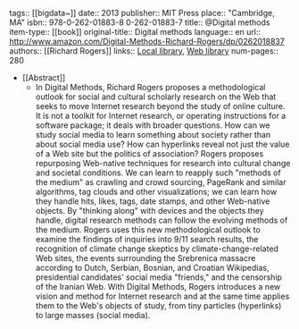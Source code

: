 tags:: [[bigdata~]]
date:: 2013
publisher:: MIT Press
place:: "Cambridge, MA"
isbn:: 978-0-262-01883-8 0-262-01883-7
title:: @Digital methods
item-type:: [[book]]
original-title:: Digital methods
language:: en
url:: http://www.amazon.com/Digital-Methods-Richard-Rogers/dp/0262018837
authors:: [[Richard Rogers]]
links:: [Local library](zotero://select/groups/2386895/items/SZJBQXYU), [Web library](https://www.zotero.org/groups/2386895/items/SZJBQXYU)
num-pages:: 280

- [[Abstract]]
	- In Digital Methods, Richard Rogers proposes a methodological outlook for social and cultural scholarly research on the Web that seeks to move Internet research beyond the study of online culture. It is not a toolkit for Internet research, or operating instructions for a software package; it deals with broader questions. How can we study social media to learn something about society rather than about social media use? How can hyperlinks reveal not just the value of a Web site but the politics of association? Rogers proposes repurposing Web-native techniques for research into cultural change and societal conditions. We can learn to reapply such "methods of the medium" as crawling and crowd sourcing, PageRank and similar algorithms, tag clouds and other visualizations; we can learn how they handle hits, likes, tags, date stamps, and other Web-native objects. By "thinking along" with devices and the objects they handle, digital research methods can follow the evolving methods of the medium. Rogers uses this new methodological outlook to examine the findings of inquiries into 9/11 search results, the recognition of climate change skeptics by climate-change-related Web sites, the events surrounding the Srebrenica massacre according to Dutch, Serbian, Bosnian, and Croatian Wikipedias, presidential candidates' social media "friends," and the censorship of the Iranian Web. With Digital Methods, Rogers introduces a new vision and method for Internet research and at the same time applies them to the Web's objects of study, from tiny particles (hyperlinks) to large masses (social media).